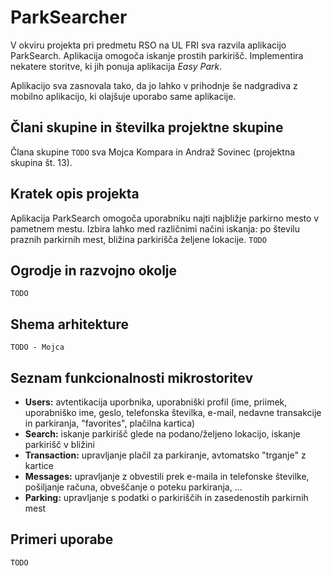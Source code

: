 # ParkSearcher

V okviru projekta pri predmetu RSO na UL FRI sva razvila aplikacijo ParkSearch. Aplikacija omogoča iskanje prostih parkirišč. Implementira nekatere storitve, ki jih ponuja aplikacija *Easy Park*.

Aplikacijo sva zasnovala tako, da jo lahko v prihodnje še nadgradiva z mobilno aplikacijo, ki olajšuje uporabo same aplikacije.

## Člani skupine in številka projektne skupine

Člana skupine `TODO` sva Mojca Kompara in Andraž Sovinec (projektna skupina št. 13).

## Kratek opis projekta

Aplikacija ParkSearch omogoča uporabniku najti najbližje parkirno mesto v pametnem mestu. Izbira lahko med različnimi načini iskanja: po številu praznih parkirnih mest, bližina parkirišča željene lokacije. `TODO`

## Ogrodje in razvojno okolje

`TODO`

## Shema arhitekture

`TODO - Mojca`

## Seznam funkcionalnosti mikrostoritev

- **Users:** avtentikacija uporbnika, uporabniški profil (ime, priimek, uporabniško ime, geslo, telefonska številka, e-mail, nedavne transakcije in parkiranja, "favorites", plačilna kartica)
- **Search:** iskanje parkirišč glede na podano/željeno lokacijo, iskanje parkirišč v bližini
- **Transaction:** upravljanje plačil za parkiranje, avtomatsko "trganje" z kartice
- **Messages:** upravljanje z obvestili prek e-maila in telefonske številke, pošiljanje računa, obveščanje o poteku parkiranja, $\dots$
- **Parking:** upravljanje s podatki o parkiriščih in zasedenostih parkirnih mest

## Primeri uporabe

`TODO`